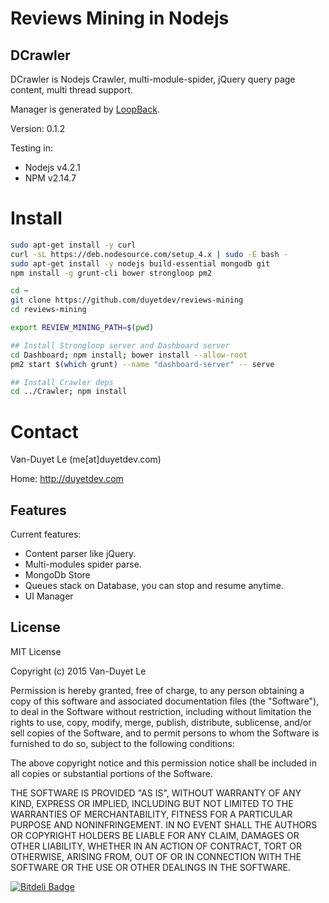 # Reviews Mining in Nodejs

## DCrawler

DCrawler is Nodejs Crawler, multi-module-spider, jQuery query page content, multi thread support.

Manager is generated by [LoopBack](http://loopback.io).

Version: 0.1.2

Testing in: 
* Nodejs v4.2.1
* NPM v2.14.7

# Install 
```sh
sudo apt-get install -y curl
curl -sL https://deb.nodesource.com/setup_4.x | sudo -E bash -
sudo apt-get install -y nodejs build-essential mongodb git 
npm install -g grunt-cli bower strongloop pm2

cd ~
git clone https://github.com/duyetdev/reviews-mining
cd reviews-mining

export REVIEW_MINING_PATH=$(pwd)

## Install Strongloop server and Dashboard server 
cd Dashboard; npm install; bower install --allow-root
pm2 start $(which grunt) --name "dashboard-server" -- serve 

## Install Crawler deps
cd ../Crawler; npm install
```

Contact 
=============

Van-Duyet Le (me[at]duyetdev.com)

Home: http://duyetdev.com

Features
--------

Current features:

* Content parser like jQuery.
* Multi-modules spider parse.
* MongoDb Store
* Queues stack on Database, you can stop and resume anytime.
* UI Manager

License
-------
MIT License

Copyright (c) 2015 Van-Duyet Le

Permission is hereby granted, free of charge, to any person obtaining a copy of this software and associated documentation files (the "Software"), to deal in the Software without restriction, including without limitation the rights to use, copy, modify, merge, publish, distribute, sublicense, and/or sell copies of the Software, and to permit persons to whom the Software is furnished to do so, subject to the following conditions:

The above copyright notice and this permission notice shall be included in all copies or substantial portions of the Software.

THE SOFTWARE IS PROVIDED "AS IS", WITHOUT WARRANTY OF ANY KIND, EXPRESS OR IMPLIED, INCLUDING BUT NOT LIMITED TO THE WARRANTIES OF MERCHANTABILITY, FITNESS FOR A PARTICULAR PURPOSE AND NONINFRINGEMENT. IN NO EVENT SHALL THE AUTHORS OR COPYRIGHT HOLDERS BE LIABLE FOR ANY CLAIM, DAMAGES OR OTHER LIABILITY, WHETHER IN AN ACTION OF CONTRACT, TORT OR OTHERWISE, ARISING FROM, OUT OF OR IN CONNECTION WITH THE SOFTWARE OR THE USE OR OTHER DEALINGS IN THE SOFTWARE.


[![Bitdeli Badge](https://d2weczhvl823v0.cloudfront.net/duyetdev/dcrawler/trend.png)](https://bitdeli.com/free "Bitdeli Badge")

